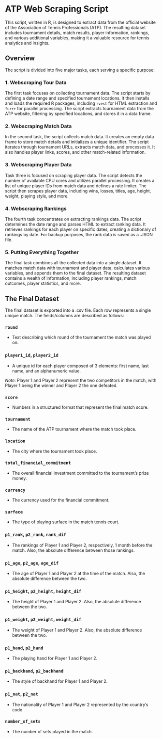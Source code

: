 # ATP Web Scraping Script

This script, written in R, is designed to extract data from the official website of the Association of Tennis Professionals (ATP). The resulting dataset includes tournament details, match results, player information, rankings, and various additional variables, making it a valuable resource for tennis analytics and insights.

## Overview

The script is divided into five major tasks, each serving a specific purpose:

### 1. Webscraping Tour Data

The first task focuses on collecting tournament data. The script starts by defining a date range and specified tournament locations. It then installs and loads the required R packages, including `rvest` for HTML extraction and `furrr` for parallel processing. The script extracts tournament data from the ATP website, filtering by specified locations, and stores it in a data frame.

### 2. Webscraping Match Data

In the second task, the script collects match data. It creates an empty data frame to store match details and initializes a unique identifier. The script iterates through tournament URLs, extracts match data, and processes it. It also handles player links, scores, and other match-related information.

### 3. Webscraping Player Data

Task three is focused on scraping player data. The script detects the number of available CPU cores and utilizes parallel processing. It creates a list of unique player IDs from match data and defines a rate limiter. The script then scrapes player data, including wins, losses, titles, age, height, weight, playing style, and more.

### 4. Webscraping Rankings

The fourth task concentrates on extracting rankings data. The script determines the date range and parses HTML to extract ranking data. It retrieves rankings for each player on specific dates, creating a dictionary of rankings by date. For backup purposes, the rank data is saved as a .JSON file.

### 5. Putting Everything Together

The final task combines all the collected data into a single dataset. It matches match data with tournament and player data, calculates various variables, and appends them to the final dataset. The resulting dataset contains a wealth of information, including player rankings, match outcomes, player statistics, and more.

## The Final Dataset

The final dataset is exported into a .csv file. Each row represents a single unique match. The fields/columns are described as follows:

### `round`
- Text describing which round of the tournament the match was played on.

### `player1_id`, `player2_id`
- A unique id for each player composed of 3 elements: first name, last name, and an alphanumeric value.

*Note*: Player 1 and Player 2 represent the two competitors in the match, with Player 1 being the winner and Player 2 the one defeated.

### `score`
- Numbers in a structured format that represent the final match score.

### `tournament`
- The name of the ATP tournament where the match took place.

### `location`
- The city where the tournament took place.

### `total_financial_commitment`
- The overall financial investment committed to the tournament’s prize money.

### `currency`
- The currency used for the financial commitment.

### `surface`
- The type of playing surface in the match tennis court.

### `p1_rank`, `p2_rank`, `rank_dif`
- The rankings of Player 1 and Player 2, respectively, 1 month before the match. Also, the absolute difference between those rankings.

### `p1_age`, `p2_age`, `age_dif`
- The age of Player 1 and Player 2 at the time of the match. Also, the absolute difference between the two.

### `p1_height`, `p2_height`, `height_dif`
- The height of Player 1 and Player 2. Also, the absolute difference between the two.

### `p1_weight`, `p2_weight`, `weight_dif`
- The weight of Player 1 and Player 2. Also, the absolute difference between the two.

### `p1_hand`, `p2_hand`
- The playing hand for Player 1 and Player 2.

### `p1_backhand`, `p2_backhand`
- The style of backhand for Player 1 and Player 2.

### `p1_nat`, `p2_nat`
- The nationality of Player 1 and Player 2 represented by the country’s code.

### `number_of_sets`
- The number of sets played in the match.
